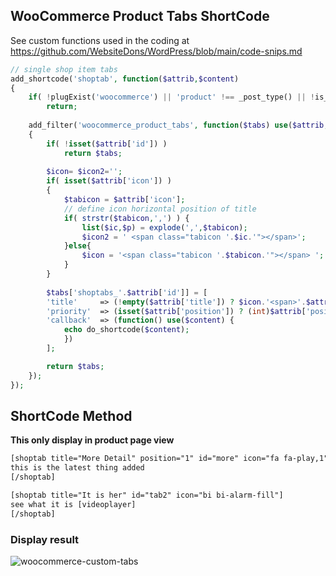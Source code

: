 ## WooCommerce Product Tabs ShortCode

See custom functions used in the coding at https://github.com/WebsiteDons/WordPress/blob/main/code-snips.md

```php
// single shop item tabs
add_shortcode('shoptab', function($attrib,$content) 
{
	if( !plugExist('woocommerce') || 'product' !== _post_type() || !is_product() )
		return;
	
	add_filter('woocommerce_product_tabs', function($tabs) use($attrib,$content) 
	{
		if( !isset($attrib['id']) )
			return $tabs;
		
		$icon= $icon2='';
		if( isset($attrib['icon']) ) 
		{
			$tabicon = $attrib['icon'];
			// define icon horizontal position of title
			if( strstr($tabicon,',') ) {
				list($ic,$p) = explode(',',$tabicon);
				$icon2 = ' <span class="tabicon '.$ic.'"></span>';
			}else{
				$icon = '<span class="tabicon '.$tabicon.'"></span> ';
			}
		}
		
		$tabs['shoptabs_'.$attrib['id']] = [
		'title' 	=> (!empty($attrib['title']) ? $icon.'<span>'.$attrib['title'].'</span>'.$icon2 : 'Tab'),
		'priority' 	=> (isset($attrib['position']) ? (int)$attrib['position'] : 100),
		'callback' 	=> (function() use($content) {
			echo do_shortcode($content);
			})
		];

		return $tabs;
	});
});
```

## ShortCode Method
**This only display in product page view**
```txt
[shoptab title="More Detail" position="1" id="more" icon="fa fa-play,1"]
this is the latest thing added
[/shoptab]

[shoptab title="It is her" id="tab2" icon="bi bi-alarm-fill"]
see what it is [videoplayer]
[/shoptab]
```
### Display result
![woocommerce-custom-tabs](https://github.com/WebsiteDons/WordPress/assets/42153624/b5cb90e3-a2b0-4ccf-a6de-b169349a14f0)
